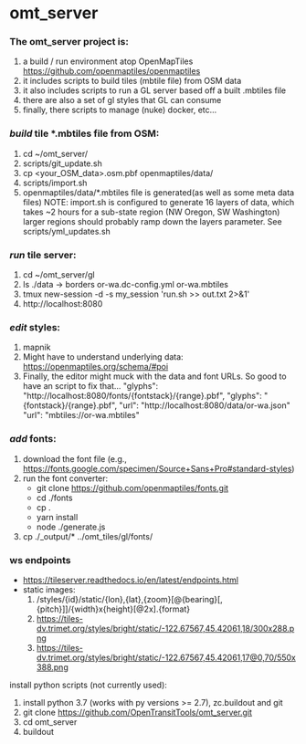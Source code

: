 omt_server
==========

### The omt_server project is:
  1. a build / run environment atop OpenMapTiles https://github.com/openmaptiles/openmaptiles
  1. it includes scripts to build tiles (mbtile file) from OSM data
  1. it also includes scripts to run a GL server based off a built .mbtiles file
  1. there are also a set of gl styles that GL can consume
  1. finally, there scripts to manage (nuke) docker, etc...


### **_build_** tile *.mbtiles file from OSM:
  1. cd ~/omt_server/
  1. scripts/git_update.sh
  1. cp <your_OSM_data>.osm.pbf openmaptiles/data/
  1. scripts/import.sh
  1. openmaptiles/data/*.mbtiles file is generated(as well as some meta data files)
  NOTE: import.sh is configured to generate 16 layers of data, which takes ~2 hours for a sub-state region (NW Oregon, SW Washington)
        larger regions should probably ramp down the layers parameter. See scripts/yml_updates.sh


###  **_run_** tile server:
  1. cd ~/omt_server/gl
  1. ls ./data -> borders or-wa.dc-config.yml  or-wa.mbtiles
  1. tmux new-session -d -s my_session 'run.sh >> out.txt 2>&1'
  1. http://localhost:8080


### **_edit_** styles:
  1. mapnik
  1. Might have to understand underlying data: https://openmaptiles.org/schema/#poi
  1. Finally, the editor might muck with the data and font URLs.  So good to have an script to fix that...
     "glyphs": "http://localhost:8080/fonts/{fontstack}/{range}.pbf",
     "glyphs": "{fontstack}/{range}.pbf",
     "url": "http://localhost:8080/data/or-wa.json"
     "url": "mbtiles://or-wa.mbtiles"

### **_add_** fonts:
  1. download the font file (e.g., 
  https://fonts.google.com/specimen/Source+Sans+Pro#standard-styles)
  1. run the font converter:
     - git clone https://github.com/openmaptiles/fonts.git
     - cd ./fonts
     - cp <your new font dir> .
     - yarn install
     - node ./generate.js
  1. cp ./_output/* ../omt_tiles/gl/fonts/


### ws endpoints
  - https://tileserver.readthedocs.io/en/latest/endpoints.html
  - static images:
    1. /styles/{id}/static/{lon},{lat},{zoom}[@{bearing}[,{pitch}]]/{width}x{height}[@2x].{format}
    1. https://tiles-dv.trimet.org/styles/bright/static/-122.67567,45.42061,18/300x288.png
    1. https://tiles-dv.trimet.org/styles/bright/static/-122.67567,45.42061,17@0,70/550x388.png 
  

install python scripts (not currently used):
  1. install python 3.7 (works with py versions >= 2.7), zc.buildout and git
  1. git clone https://github.com/OpenTransitTools/omt_server.git
  1. cd omt_server
  1. buildout

